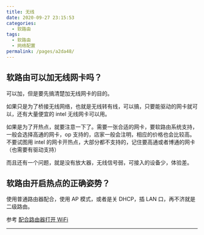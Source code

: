 ```yaml
---
title: 无线
date: 2020-09-27 23:15:53
categories: 
  - 软路由
tags: 
  - 软路由
  - 网络配置
permalink: /pages/a2da48/
---
```


## 软路由可以加无线网卡吗？

可以加，但是要先搞清楚加无线网卡的目的。

如果只是为了桥接无线网络，也就是无线转有线，可以搞，只要能驱动的网卡就可以，还有大量便宜的 intel 无线网卡可以用。

如果是为了开热点，就要注意一下了。需要一张合适的网卡，要软路由系统支持，一般会选择高通的网卡，op 支持的，店家一般会注明，相应的价格也会比较高。不要试图用 intel 的网卡开热点，大部分都不支持的，记住要高通或者博通的网卡（也需要有驱动支持）

而且还有一个问题，就是没有放大器，无线信号弱，可接入的设备少，体验差。

## 软路由开启热点的正确姿势？

使用普通路由器配合，使用 AP 模式，或者是关 DHCP，插 LAN 口，再不济就是二级路由。

参考 [配合路由器打开 WiFi](/pages/c067a6/)

---

<ClientOnly>
  <Vssue :title="$title" />
</ClientOnly>
